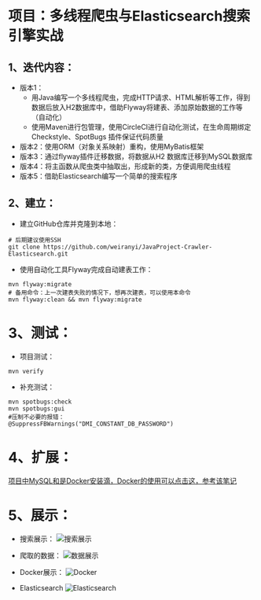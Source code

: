 # 项目：多线程爬虫与Elasticsearch搜索引擎实战
## 1、迭代内容：
- 版本1： 
  - 用Java编写一个多线程爬虫，完成HTTP请求、HTML解析等工作，得到数据后放入H2数据库中，借助Flyway将建表、添加原始数据的工作等（自动化）
  - 使用Maven进行包管理，使用CircleCI进行自动化测试，在生命周期绑定 Checkstyle、SpotBugs 插件保证代码质量
- 版本2：使用ORM（对象关系映射）重构，使用MyBatis框架
- 版本3：通过flyway插件迁移数据，将数据从H2 数据库迁移到MySQL数据库
- 版本4：将主函数从爬虫类中抽取出，形成新的类，方便调用爬虫线程
- 版本5：借助Elasticsearch编写一个简单的搜索程序
## 2、建立：
- 建立GitHub仓库并克隆到本地：
```shell
# 后期建议使用SSH
git clone https://github.com/weiranyi/JavaProject-Crawler-Elasticsearch.git
```
- 使用自动化工具Flyway完成自动建表工作：
```shell
mvn flyway:migrate
# 备用命令：上一次建表失败的情况下，想再次建表，可以使用本命令
mvn flyway:clean && mvn flyway:migrate
```
# 3、测试：
- 项目测试：
```shell
mvn verify
```
- 补充测试：
```shell
mvn spotbugs:check
mvn spotbugs:gui
#压制不必要的报错：
@SuppressFBWarnings("DMI_CONSTANT_DB_PASSWORD")
```
# 4、扩展：
[项目中MySQL和是Docker安装滴，Docker的使用可以点击这，参考该笔记](https://zhuanlan.zhihu.com/p/356987233)

# 5、展示：
- 搜索展示：
![搜索展示](https://github.com/weiranyi/Project-Crawler-Elasticsearch/blob/main/images/search_code.png?raw=true)

- 爬取的数据：
![数据展示](https://github.com/weiranyi/Project-Crawler-Elasticsearch/blob/main/images/news_database.png?raw=true)

- Docker展示：
![Docker](https://github.com/weiranyi/Project-Crawler-Elasticsearch/blob/main/images/Docker.png?raw=true)
  
- Elasticsearch
![Elasticsearch](https://github.com/weiranyi/Project-Crawler-Elasticsearch/blob/main/images/Elasticsearch.png?raw=true)